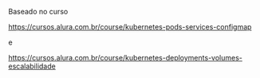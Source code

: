 Baseado no curso 

https://cursos.alura.com.br/course/kubernetes-pods-services-configmap

e

https://cursos.alura.com.br/course/kubernetes-deployments-volumes-escalabilidade